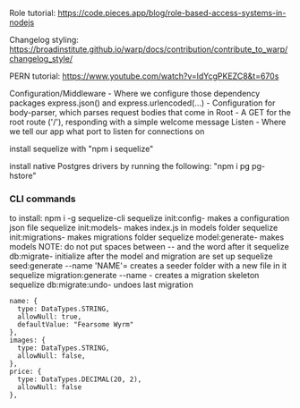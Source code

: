 Role tutorial: https://code.pieces.app/blog/role-based-access-systems-in-nodejs

Changelog styling: https://broadinstitute.github.io/warp/docs/contribution/contribute_to_warp/changelog_style/

PERN tutorial: https://www.youtube.com/watch?v=ldYcgPKEZC8&t=670s


Configuration/Middleware - Where we configure those dependency packages
express.json() and express.urlencoded(...) - Configuration for body-parser, which parses request bodies that come in
Root - A GET for the root route ('/'), responding with a simple welcome message
Listen - Where we tell our app what port to listen for connections on

install sequelize with
"npm i sequelize"

install native Postgres drivers by running the following:
"npm i pg pg-hstore"

### CLI commands
to install: npm i -g sequelize-cli
sequelize init:config- makes a configuration json file
sequelize init:models- makes index.js in models folder
sequelize init:migrations- makes migrations folder
sequelize model:generate- makes models
    NOTE: do not put spaces between -- and the word after it
sequelize db:migrate- initialize after the model and migration are set up
sequelize seed:generate --name 'NAME'= creates a seeder folder with a new file in it
sequelize migration:generate --name <migration name>- creates a migration skeleton
sequelize db:migrate:undo- undoes last migration

    name: {
      type: DataTypes.STRING,
      allowNull: true,
      defaultValue: "Fearsome Wyrm"
    },
    images: {
      type: DataTypes.STRING,
      allowNull: false,
    },
    price: {
      type: DataTypes.DECIMAL(20, 2),
      allowNull: false
    },